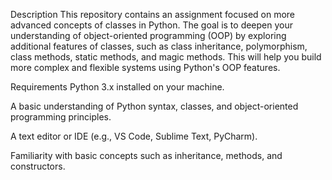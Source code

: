 Description
This repository contains an assignment focused on more advanced concepts of classes in Python. The goal is to deepen your understanding of object-oriented programming (OOP) by exploring additional features of classes, such as class inheritance, polymorphism, class methods, static methods, and magic methods. This will help you build more complex and flexible systems using Python's OOP features.

Requirements
Python 3.x installed on your machine.

A basic understanding of Python syntax, classes, and object-oriented programming principles.

A text editor or IDE (e.g., VS Code, Sublime Text, PyCharm).

Familiarity with basic concepts such as inheritance, methods, and constructors.
